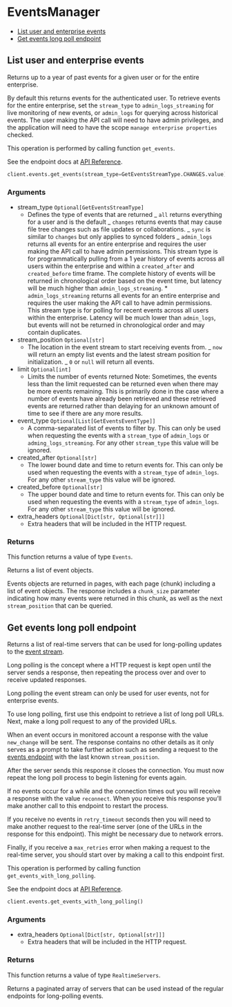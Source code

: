 # EventsManager

- [List user and enterprise events](#list-user-and-enterprise-events)
- [Get events long poll endpoint](#get-events-long-poll-endpoint)

## List user and enterprise events

Returns up to a year of past events for a given user
or for the entire enterprise.

By default this returns events for the authenticated user. To retrieve events
for the entire enterprise, set the `stream_type` to `admin_logs_streaming`
for live monitoring of new events, or `admin_logs` for querying across
historical events. The user making the API call will
need to have admin privileges, and the application will need to have the
scope `manage enterprise properties` checked.

This operation is performed by calling function `get_events`.

See the endpoint docs at
[API Reference](https://developer.box.com/reference/get-events/).

<!-- sample get_events -->

```python
client.events.get_events(stream_type=GetEventsStreamType.CHANGES.value)
```

### Arguments

- stream_type `Optional[GetEventsStreamType]`
  - Defines the type of events that are returned _ `all` returns everything for a user and is the default _ `changes` returns events that may cause file tree changes such as file updates or collaborations. _ `sync` is similar to `changes` but only applies to synced folders _ `admin_logs` returns all events for an entire enterprise and requires the user making the API call to have admin permissions. This stream type is for programmatically pulling from a 1 year history of events across all users within the enterprise and within a `created_after` and `created_before` time frame. The complete history of events will be returned in chronological order based on the event time, but latency will be much higher than `admin_logs_streaming`. \* `admin_logs_streaming` returns all events for an entire enterprise and requires the user making the API call to have admin permissions. This stream type is for polling for recent events across all users within the enterprise. Latency will be much lower than `admin_logs`, but events will not be returned in chronological order and may contain duplicates.
- stream_position `Optional[str]`
  - The location in the event stream to start receiving events from. _ `now` will return an empty list events and the latest stream position for initialization. _ `0` or `null` will return all events.
- limit `Optional[int]`
  - Limits the number of events returned Note: Sometimes, the events less than the limit requested can be returned even when there may be more events remaining. This is primarily done in the case where a number of events have already been retrieved and these retrieved events are returned rather than delaying for an unknown amount of time to see if there are any more results.
- event_type `Optional[List[GetEventsEventType]]`
  - A comma-separated list of events to filter by. This can only be used when requesting the events with a `stream_type` of `admin_logs` or `adming_logs_streaming`. For any other `stream_type` this value will be ignored.
- created_after `Optional[str]`
  - The lower bound date and time to return events for. This can only be used when requesting the events with a `stream_type` of `admin_logs`. For any other `stream_type` this value will be ignored.
- created_before `Optional[str]`
  - The upper bound date and time to return events for. This can only be used when requesting the events with a `stream_type` of `admin_logs`. For any other `stream_type` this value will be ignored.
- extra_headers `Optional[Dict[str, Optional[str]]]`
  - Extra headers that will be included in the HTTP request.

### Returns

This function returns a value of type `Events`.

Returns a list of event objects.

Events objects are returned in pages, with each page (chunk)
including a list of event objects. The response includes a
`chunk_size` parameter indicating how many events were returned in this
chunk, as well as the next `stream_position` that can be
queried.

## Get events long poll endpoint

Returns a list of real-time servers that can be used for long-polling updates
to the [event stream](#get-events).

Long polling is the concept where a HTTP request is kept open until the
server sends a response, then repeating the process over and over to receive
updated responses.

Long polling the event stream can only be used for user events, not for
enterprise events.

To use long polling, first use this endpoint to retrieve a list of long poll
URLs. Next, make a long poll request to any of the provided URLs.

When an event occurs in monitored account a response with the value
`new_change` will be sent. The response contains no other details as
it only serves as a prompt to take further action such as sending a
request to the [events endpoint](#get-events) with the last known
`stream_position`.

After the server sends this response it closes the connection. You must now
repeat the long poll process to begin listening for events again.

If no events occur for a while and the connection times out you will
receive a response with the value `reconnect`. When you receive this response
you’ll make another call to this endpoint to restart the process.

If you receive no events in `retry_timeout` seconds then you will need to
make another request to the real-time server (one of the URLs in the response
for this endpoint). This might be necessary due to network errors.

Finally, if you receive a `max_retries` error when making a request to the
real-time server, you should start over by making a call to this endpoint
first.

This operation is performed by calling function `get_events_with_long_polling`.

See the endpoint docs at
[API Reference](https://developer.box.com/reference/options-events/).

<!-- sample options_events -->

```python
client.events.get_events_with_long_polling()
```

### Arguments

- extra_headers `Optional[Dict[str, Optional[str]]]`
  - Extra headers that will be included in the HTTP request.

### Returns

This function returns a value of type `RealtimeServers`.

Returns a paginated array of servers that can be used
instead of the regular endpoints for long-polling events.
